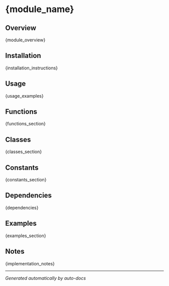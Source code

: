 # {module_name}

## Overview
{module_overview}

## Installation
{installation_instructions}

## Usage
{usage_examples}

## Functions

{functions_section}

## Classes

{classes_section}

## Constants

{constants_section}

## Dependencies
{dependencies}

## Examples

{examples_section}

## Notes
{implementation_notes}

---
*Generated automatically by auto-docs*